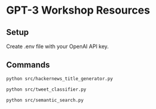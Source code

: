 # GPT-3 Workshop Resources

## Setup
Create .env file with your OpenAI API key.

## Commands
```bash
python src/hackernews_title_generator.py

python src/tweet_classifier.py

python src/semantic_search.py
```
